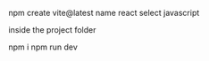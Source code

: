 npm create vite@latest
name
react select
javascript




inside the project folder


npm i 
npm run dev





